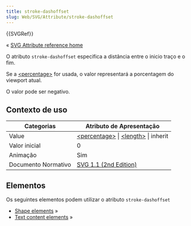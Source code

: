 ```yaml
---
title: stroke-dashoffset
slug: Web/SVG/Attribute/stroke-dashoffset
---
```


{{SVGRef}}

« [SVG Attribute reference home](/pt-BR/docs/SVG/Attribute)

O atributo `stroke-dashoffset` especifica a distância entre o inicio traço e o fim.

Se a [\<percentage>](/pt-BR/docs/SVG/Content_type#percentage) for usada, o valor representará a porcentagem do viewport atual.

O valor pode ser negativo.

## Contexto de uso

| Categorias          | Atributo de Apresentação                                                                                                |
| ------------------- | ----------------------------------------------------------------------------------------------------------------------- |
| Value               | [\<percentage>](/pt-BR/docs/SVG/Content_type#percentage) \| [\<length>](/pt-BR/docs/SVG/Content_type#length) \| inherit |
| Valor inicial       | 0                                                                                                                       |
| Animação            | Sim                                                                                                                     |
| Documento Normativo | [SVG 1.1 (2nd Edition)](https://www.w3.org/TR/SVG11/painting.html#StrokeDashoffsetProperty)                             |

## Elementos

Os seguintes elementos podem utilizar o atributo `stroke-dashoffset`

- [Shape elements](/pt-BR/docs/Web/SVG/Element#shape) »
- [Text content elements](/pt-BR/docs/Web/SVG/Element#textcontent) »
